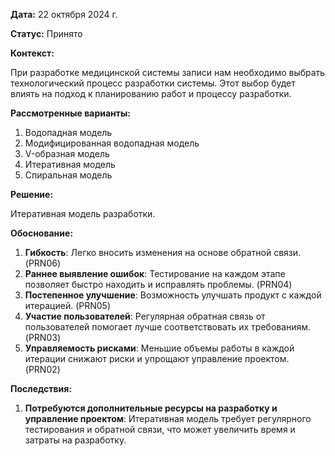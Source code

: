 **Дата:** 22 октября 2024 г.

**Статус:** Принято

**Контекст:**

При разработке медицинской системы записи нам необходимо выбрать технологический процесс разработки системы. Этот выбор будет влиять на подход к планированию работ и процессу разработки.

**Рассмотренные варианты:**

1. Водопадная модель
2. Модифицированная водопадная модель
3. V-образная модель
4. Итеративная модель
5. Спиральная модель

**Решение:**

Итеративная модель разработки.

**Обоснование:**

1. **Гибкость**: Легко вносить изменения на основе обратной связи. (PRN06)
2. **Раннее выявление ошибок**: Тестирование на каждом этапе позволяет быстро находить и исправлять проблемы. (PRN04)
3. **Постепенное улучшение**: Возможность улучшать продукт с каждой итерацией. (PRN05)
4. **Участие пользователей**: Регулярная обратная связь от пользователей помогает лучше соответствовать их требованиям. (PRN03)
5. **Управляемость рисками**: Меньшие объемы работы в каждой итерации снижают риски и упрощают управление проектом. (PRN02)

**Последствия:**

1. **Потребуются дополнительные ресурсы на разработку и управление проектом**: Итеративная модель требует регулярного тестирования и обратной связи, что может увеличить время и затраты на разработку.
